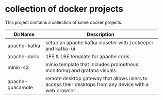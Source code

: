# collection of docker projects
This project contains a collection of some docker projects. 

DirName      | Description
------------- | -------------  
apache-kafka | setup an apache kafka cluseter with zookeeper and kafka-ui
apache-doris | 1FE & 1BE template for apache doris
minio-s3 | minio template that includes prometheus monitoring and grafana visuals.
apache-guacamole | remote desktop gateway that allows users to access their desktops from any device with a web browser.
